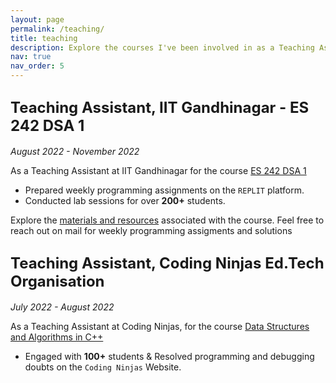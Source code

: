 ```yaml
---
layout: page
permalink: /teaching/
title: teaching
description: Explore the courses I've been involved in as a Teaching Assistant.
nav: true
nav_order: 5
---
```


## <span style="font-size: 24px;font-weight: bold;">Teaching Assistant, IIT Gandhinagar - ES 242 DSA 1</span>
*August 2022 - November 2022*

As a Teaching Assistant at IIT Gandhinagar for the course [ES 242 DSA 1](https://www.neeldhara.com/courses/2022/03-es242/)
- Prepared weekly programming assignments on the `REPLIT` platform.
- Conducted lab sessions for over **200+** students.

Explore the [materials and resources](https://flowery-sound-4d8.notion.site/DSA-Mastery-in-C-C-A-Comprehensive-Guide-ff77ef23afa043b88e5b8f39a9ac9934) associated with the course. Feel free to reach out on mail for weekly programming assigments and solutions

## <span style="font-size: 24px;font-weight: bold;">Teaching Assistant, Coding Ninjas Ed.Tech Organisation</span>
*July 2022 - August 2022*

As a Teaching Assistant at Coding Ninjas, for the course [Data Structures and Algorithms in C++](https://www.codingninjas.com/courses/c-plus-plus-data-structures-and-algorithms)
- Engaged with **100+** students & Resolved programming and debugging doubts on the `Coding Ninjas` Website.



